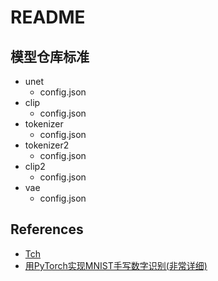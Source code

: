 # README

## 模型仓库标准

- unet
    - config.json
- clip
    - config.json
- tokenizer
    - config.json
- tokenizer2
    - config.json
- clip2
    - config.json
- vae
    - config.json

## References

- [Tch](https://github.com/LaurentMazare/tch-rs)
- [用PyTorch实现MNIST手写数字识别(非常详细)](https://zhuanlan.zhihu.com/p/137571225)
